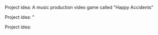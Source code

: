 Project idea: A music production video game called "Happy Accidents"

Project idea: "

Project idea:
